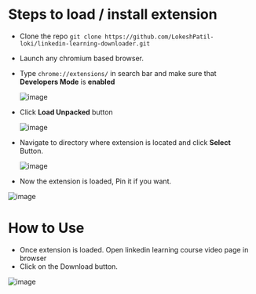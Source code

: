 # Steps to load / install extension
- Clone the repo
  `git clone https://github.com/LokeshPatil-loki/linkedin-learning-downloader.git`
- Launch any chromium based browser.
- Type `chrome://extensions/` in search bar and make sure that **Developers Mode** is **enabled**

    ![image](https://github.com/LokeshPatil-loki/linkedin-learning-downloader/assets/69594258/695c9829-b37e-47f3-93c4-f650b9cfc772)
- Click **Load Unpacked** button

  ![image](https://github.com/LokeshPatil-loki/linkedin-learning-downloader/assets/69594258/2c681d40-bebb-4ae8-bf51-bdd448f4187d)
- Navigate to directory where extension is located and click **Select** Button.

  ![image](https://github.com/LokeshPatil-loki/linkedin-learning-downloader/assets/69594258/29f39849-62ff-4c1e-87fd-87b438ab442b)
- Now the extension is loaded, Pin it if you want.

![image](https://github.com/LokeshPatil-loki/linkedin-learning-downloader/assets/69594258/c7c08077-35da-4846-821b-a44f9e6c49a6)

# How to Use
-  Once extension is loaded. Open linkedin learning course video page in browser
-  Click on the Download button.

  ![image](https://github.com/LokeshPatil-loki/linkedin-learning-downloader/assets/69594258/1362a681-f2a6-4102-85ea-f72bc6c693f6)

